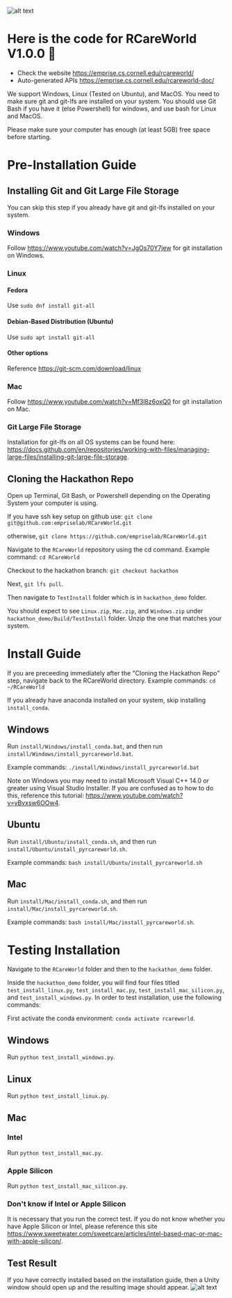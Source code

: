 ![alt text](rcareworld.png)

# Here is the code for RCareWorld V1.0.0 🦾
- Check the website https://emprise.cs.cornell.edu/rcareworld/
- Auto-generated APIs https://emprise.cs.cornell.edu/rcareworld-doc/

We support Windows, Linux (Tested on Ubuntu), and MacOS. You need to make sure git and git-lfs are installed on your system. You should use Git Bash if you have it (else Powershell) for windows, 
and use bash for Linux and MacOS. 

Please make sure your computer has enough (at least 5GB) free space before starting.

# Pre-Installation Guide

## Installing Git and Git Large File Storage

You can skip this step if you already have git and git-lfs installed on your system.

### Windows
Follow https://www.youtube.com/watch?v=JgOs70Y7jew for git installation on Windows.

### Linux
#### Fedora 
Use `sudo dnf install git-all`
#### Debian-Based Distribution (Ubuntu)
Use `sudo apt install git-all`
#### Other options
Reference https://git-scm.com/download/linux

### Mac
Follow https://www.youtube.com/watch?v=Mf3l8z6oxQ0 for git installation on Mac.

### Git Large File Storage
Installation for git-lfs on all OS systems can be found here: https://docs.github.com/en/repositories/working-with-files/managing-large-files/installing-git-large-file-storage.

## Cloning the Hackathon Repo

Open up Terminal, Git Bash, or Powershell depending on the Operating System your computer is using.

If you have ssh key setup on github use:
`git clone git@github.com:empriselab/RCareWorld.git`

otherwise,
`git clone https://github.com/empriselab/RCareWorld.git`

Navigate to the `RCareWorld` repository using the cd command.
Example command: `cd RCareWorld`

Checkout to the hackathon branch:
`git checkout hackathon`

Next, `git lfs pull`.

Then navigate to `TestInstall` folder which is in `hackathon_demo` folder.

You should expect to see `Linux.zip`, `Mac.zip`, and `Windows.zip` under `hackathon_demo/Build/TestInstall` folder. Unzip the one that matches your system.

# Install Guide

If you are preceeding immediately after the "Cloning the Hackathon Repo" step, navigate back to the RCareWorld directory.
Example commands: `cd ~/RCareWorld`

If you already have anaconda installed on your system, skip installing `install_conda`. 

## Windows
Run `install/Windows/install_conda.bat`, and then run `install/Windows/install_pyrcareworld.bat`.

Example commands:
`./install/Windows/install_pyrcareworld.bat`

Note on Windows you may need to install Microsoft Visual C++ 14.0 or greater using Visual Studio Installer.
If you are confused as to how to do this, reference this tutorial: https://www.youtube.com/watch?v=yBvxsw6OOw4.

## Ubuntu
Run `install/Ubuntu/install_conda.sh`, and then run `install/Ubuntu/install_pyrcareworld.sh`.

Example commands:
`bash install/Ubuntu/install_pyrcareworld.sh`

## Mac
Run `install/Mac/install_conda.sh`, and then run `install/Mac/install_pyrcareworld.sh`.

Example commands:
`bash install/Mac/install_pyrcareworld.sh`. 

# Testing Installation
Navigate to the `RCareWorld` folder and then to the `hackathon_demo` folder.

Inside the `hackathon_demo` folder, you will find four files titled `test_install_linux.py`, `test_install_mac.py`, `test_install_mac_silicon.py`, and `test_install_windows.py`. In order to test installation, use the following commands: 

First activate the conda environment: `conda activate rcareworld`.

## Windows
Run `python test_install_windows.py`.

## Linux
Run `python test_install_linux.py`.

## Mac
### Intel
Run `python test_install_mac.py`.
### Apple Silicon
Run `python test_install_mac_silicon.py`.
### Don't know if Intel or Apple Silicon
It is necessary that you run the correct test. If you do not know whether you have Apple Silicon or Intel, please reference this site https://www.sweetwater.com/sweetcare/articles/intel-based-mac-or-mac-with-apple-silicon/.

## Test Result
If you have correctly installed based on the installation guide, then a Unity window should open up and the resulting image should appear.
![alt text](Test_Install_Image.png)
